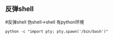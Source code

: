 ## 反弹shell
#反弹shell
伪shell->shell
有python环境
```shell
python -c "import pty; pty.spawn('/bin/bash')"
```